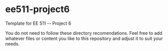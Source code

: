 # ee511-project6

Template for EE 511 -- Project 6

You do not need to follow these directory recomendations.  Feel free to add whatever files or content you like to this repository and adjust it to suit your needs.

